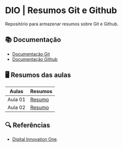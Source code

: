 
# DIO | Resumos Git e Github

Repositório para armazenar resumos sobre Git e Github.

## 📚 Documentação
- [Documentação Git](https://git-scm.com/doc)
- [Documentação Github](https://docs.github.com/en)

## 🖥 Resumos das aulas
| Aulas | Resumos |
|-------|---------|
| Aula 01 | [Resumo]() |
| Aula 02 | [Resumo]() |

## 🔍 Referências
- [Digital Innovation One]().

